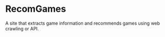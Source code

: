 # RecomGames

A site that extracts game information and recommends games using web crawling or API.
